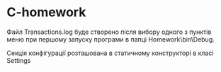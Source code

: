 # C-homework

Файл Transactions.log буде створено після вибору одного з пунктів меню при першому запуску програми в папці Homework\bin\Debug.

Секція конфігурації розташована в статичному конструкторі в класі Settings



